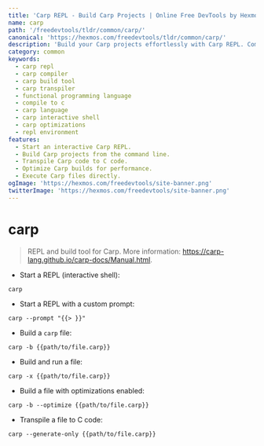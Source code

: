 ```yaml
---
title: 'Carp REPL - Build Carp Projects | Online Free DevTools by Hexmos'
name: carp
path: '/freedevtools/tldr/common/carp/'
canonical: 'https://hexmos.com/freedevtools/tldr/common/carp/'
description: 'Build your Carp projects effortlessly with Carp REPL. Compile, transpile, and execute Carp code with ease. Free online tool, no registration required.'
category: common
keywords:
  - carp repl
  - carp compiler
  - carp build tool
  - carp transpiler
  - functional programming language
  - compile to c
  - carp language
  - carp interactive shell
  - carp optimizations
  - repl environment
features:
  - Start an interactive Carp REPL.
  - Build Carp projects from the command line.
  - Transpile Carp code to C code.
  - Optimize Carp builds for performance.
  - Execute Carp files directly.
ogImage: 'https://hexmos.com/freedevtools/site-banner.png'
twitterImage: 'https://hexmos.com/freedevtools/site-banner.png'
---
```


# carp

> REPL and build tool for Carp.
> More information: <https://carp-lang.github.io/carp-docs/Manual.html>.

- Start a REPL (interactive shell):

`carp`

- Start a REPL with a custom prompt:

`carp --prompt "{{> }}"`

- Build a `carp` file:

`carp -b {{path/to/file.carp}}`

- Build and run a file:

`carp -x {{path/to/file.carp}}`

- Build a file with optimizations enabled:

`carp -b --optimize {{path/to/file.carp}}`

- Transpile a file to C code:

`carp --generate-only {{path/to/file.carp}}`
